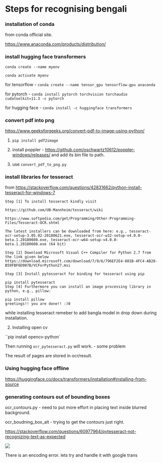 # Steps for recognising bengali

### installation of conda

from conda official site.

https://www.anaconda.com/products/distribution/

### install hugging face transformers

`conda create --name myenv`

`conda activate myenv`

for tensorflow -
`conda create --name tensor_gpu tensorflow-gpu anaconda`

for pytorch -
`conda install pytorch torchvision torchaudio cudatoolkit=11.3 -c pytorch`

for hugging face - 
`conda install -c huggingface transformers`

### convert pdf into png
https://www.geeksforgeeks.org/convert-pdf-to-image-using-python/

1. `pip install pdf2image`

2. install poppler - https://github.com/oschwartz10612/poppler-windows/releases/ and add its bin file to path.

3. use `convert_pdf_to_png.py`

### install libraries for tesseract


from https://stackoverflow.com/questions/42831662/python-install-tesseract-for-windows-7
```
Step [1] To install tesseract kindly visit

https://github.com/UB-Mannheim/tesseract/wiki

https://www.softpedia.com/get/Programming/Other-Programming-Files/Tesseract-OCR.shtml

The latest installers can be downloaded from here: e.g., tesseract-ocr-setup-3.05.02-20180621.exe, tesseract-ocr-w32-setup-v4.0.0-beta.1.20180608.exe, tesseract-ocr-w64-setup-v4.0.0-beta.1.20180608.exe (64 bit)

Step [2] Download Microsoft Visual C++ Compiler for Python 2.7 from the link given below https://download.microsoft.com/download/7/9/6/796EF2E4-801B-4FC4-AB28-B59FBF6D907B/VCForPython27.msi

Step [3] Install pytesseract for binding for tesseract using pip

pip install pytesseract
Step [4] Furthermore you can install an image processing library in python, e.g., pillow:

pip install pillow
greetings!! you are done!! :)0
```

while installing tesseract remeber to add bangla model in drop down during installation.

2. Installing open cv

``pip install opencv-python`

Then running `ocr_pytesseract.py` will work. - some problem

The result of pages are stored in ocr/result.

### Using hugging face offline

https://huggingface.co/docs/transformers/installation#installing-from-source

### generating contours out of bounding boxes

ocr_contours.py - need to put more effort in placing text inside blurred background.

ocr_boudning_box_alt -  trying to get the contours just right.

https://stackoverflow.com/questions/60977964/pytesseract-not-recognizing-text-as-expected

![](bengali_ocr.gif)

There is an encoding error. lets try and handle it with google trans














